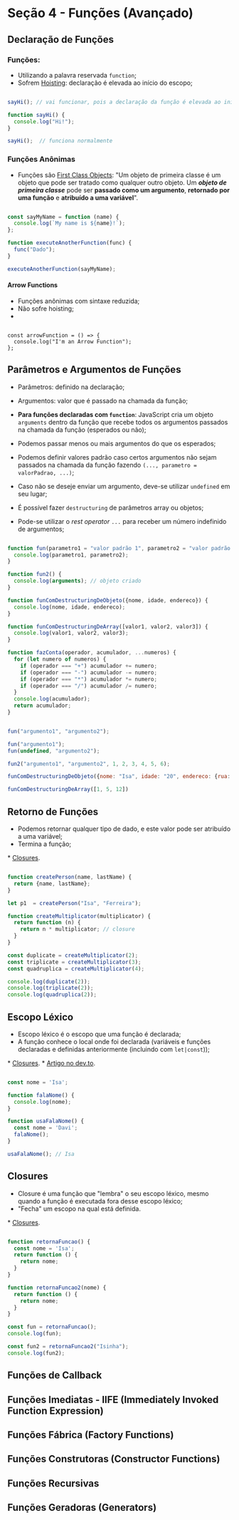 # Seção 4 - Funções (Avançado)

## Declaração de Funções

### Funções:

- Utilizando a palavra reservada `function`;
- Sofrem [Hoisting](https://developer.mozilla.org/pt-BR/docs/Glossary/Hoisting): declaração é elevada ao início do escopo;

```js

sayHi(); // vai funcionar, pois a declaração da função é elevada ao início do escopo

function sayHi() {
  console.log("Hi!");
}

sayHi();  // funciona normalmente

```

### Funções Anônimas

- Funções são [First Class Objects](https://isaaccomputerscience.org/concepts/prog_func_first_class_objects?examBoard=all&stage=all): "Um objeto de primeira classe é um objeto que pode ser tratado como qualquer outro objeto. Um ***objeto de primeira classe*** pode ser **passado como um argumento**, **retornado por uma função** e **atribuído a uma variável**".

```js

const sayMyName = function (name) {
  console.log(`My name is ${name}!`);
};

function executeAnotherFunction(func) {
  func("Dado");
}

executeAnotherFunction(sayMyName);

```

#### Arrow Functions

- Funções anônimas com sintaxe reduzida;
- Não sofre hoisting;
- 

```JS

const arrowFunction = () => {
  console.log("I'm an Arrow Function");
};

```

## Parâmetros e Argumentos de Funções

- Parâmetros: definido na declaração;
- Argumentos: valor que é passado na chamada da função;

- **Para funções declaradas com `function`**: JavaScript cria um objeto `arguments` dentro da função que recebe todos os argumentos passados na chamada da função (esperados ou não);
- Podemos passar menos ou mais argumentos do que os esperados;
- Podemos definir valores padrão caso certos argumentos não sejam passados na chamada da função fazendo `(..., parametro = valorPadrao, ...)`;
- Caso não se deseje enviar um argumento, deve-se utilizar `undefined` em seu lugar;
- É possível fazer `destructuring` de parâmetros array ou objetos;
- Pode-se utilizar o *rest operator* `...` para receber um número indefinido de argumentos;

```js

function fun(parametro1 = "valor padrão 1", parametro2 = "valor padrão 2") {
  console.log(parametro1, parametro2);
}

function fun2() {
  console.log(arguments); // objeto criado
}

function funComDestructuringDeObjeto({nome, idade, endereco}) {
  console.log(nome, idade, endereco);
}

function funComDestructuringDeArray([valor1, valor2, valor3]) {
  console.log(valor1, valor2, valor3);
}

function fazConta(operador, acumulador, ...numeros) {
  for (let numero of numeros) {
    if (operador === "+") acumulador += numero;
    if (operador === "-") acumulador -= numero;
    if (operador === "*") acumulador *= numero;
    if (operador === "/") acumulador /= numero;
  }
  console.log(acumulador);
  return acumulador;
}


fun("argumento1", "argumento2");

fun("argumento1");
fun(undefined, "argumento2");

fun2("argumento1", "argumento2", 1, 2, 3, 4, 5, 6);

funComDestructuringDeObjeto({nome: "Isa", idade: "20", endereco: {rua: "Rua 1", numero: 7}});

funComDestructuringDeArray([1, 5, 12])

```

## Retorno de Funções

- Podemos retornar qualquer tipo de dado, e este valor pode ser atribuído a uma variável;
- Termina a função;

\* [Closures](https://developer.mozilla.org/pt-BR/docs/Web/JavaScript/Closures).

```js

function createPerson(name, lastName) {
  return {name, lastName};
}

let p1  = createPerson("Isa", "Ferreira");

function createMultiplicator(multiplicator) {
  return function (n) {
    return n * multiplicator; // closure
  }
}

const duplicate = createMultiplicator(2);
const triplicate = createMultiplicator(3);
const quadruplica = createMultiplicator(4);

console.log(duplicate(2));
console.log(triplicate(2));
console.log(quadruplica(2));

```

## Escopo Léxico

- Escopo léxico é o escopo que uma função é declarada;
- A função conhece o local onde foi declarada (variáveis e funções declaradas e definidas anteriormente (incluindo com `let|const`));

\* [Closures](https://developer.mozilla.org/pt-BR/docs/Web/JavaScript/Closures).
\* [Artigo no dev.to](https://dev.to/marianaxrp/escopo-lexico-em-javascript-87p).

```js

const nome = 'Isa';

function falaNome() {
  console.log(nome);
}

function usaFalaNome() {
  const nome = 'Davi';
  falaNome();
}

usaFalaNome(); // Isa

```

## Closures

- Closure é uma função que "lembra" o seu escopo léxico, mesmo quando a função é executada fora desse escopo léxico;
- "Fecha" um escopo na qual está definida.

\* [Closures](https://developer.mozilla.org/pt-BR/docs/Web/JavaScript/Closures).

```js

function retornaFuncao() {
  const nome = 'Isa';
  return function () {
    return nome;
  }
}

function retornaFuncao2(nome) {
  return function () {
    return nome;
  }
}

const fun = retornaFuncao();
console.log(fun);

const fun2 = retornaFuncao2("Isinha");
console.log(fun2);

```

## Funções de Callback



## Funções Imediatas - IIFE (Immediately Invoked Function Expression)


## Funções Fábrica (Factory Functions)



## Funções Construtoras (Constructor Functions)


## Funções Recursivas


## Funções Geradoras (Generators)